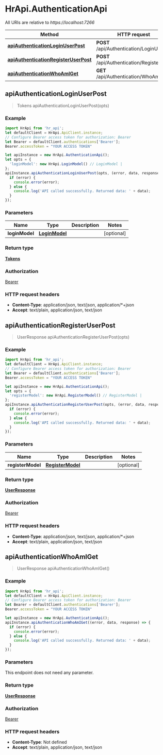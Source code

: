# HrApi.AuthenticationApi

All URIs are relative to *https://localhost:7266*

Method | HTTP request | Description
------------- | ------------- | -------------
[**apiAuthenticationLoginUserPost**](AuthenticationApi.md#apiAuthenticationLoginUserPost) | **POST** /api/Authentication/LoginUser | 
[**apiAuthenticationRegisterUserPost**](AuthenticationApi.md#apiAuthenticationRegisterUserPost) | **POST** /api/Authentication/RegisterUser | 
[**apiAuthenticationWhoAmIGet**](AuthenticationApi.md#apiAuthenticationWhoAmIGet) | **GET** /api/Authentication/WhoAmI | 



## apiAuthenticationLoginUserPost

> Tokens apiAuthenticationLoginUserPost(opts)



### Example

```javascript
import HrApi from 'hr_api';
let defaultClient = HrApi.ApiClient.instance;
// Configure Bearer access token for authorization: Bearer
let Bearer = defaultClient.authentications['Bearer'];
Bearer.accessToken = "YOUR ACCESS TOKEN"

let apiInstance = new HrApi.AuthenticationApi();
let opts = {
  'loginModel': new HrApi.LoginModel() // LoginModel | 
};
apiInstance.apiAuthenticationLoginUserPost(opts, (error, data, response) => {
  if (error) {
    console.error(error);
  } else {
    console.log('API called successfully. Returned data: ' + data);
  }
});
```

### Parameters


Name | Type | Description  | Notes
------------- | ------------- | ------------- | -------------
 **loginModel** | [**LoginModel**](LoginModel.md)|  | [optional] 

### Return type

[**Tokens**](Tokens.md)

### Authorization

[Bearer](../README.md#Bearer)

### HTTP request headers

- **Content-Type**: application/json, text/json, application/*+json
- **Accept**: text/plain, application/json, text/json


## apiAuthenticationRegisterUserPost

> UserResponse apiAuthenticationRegisterUserPost(opts)



### Example

```javascript
import HrApi from 'hr_api';
let defaultClient = HrApi.ApiClient.instance;
// Configure Bearer access token for authorization: Bearer
let Bearer = defaultClient.authentications['Bearer'];
Bearer.accessToken = "YOUR ACCESS TOKEN"

let apiInstance = new HrApi.AuthenticationApi();
let opts = {
  'registerModel': new HrApi.RegisterModel() // RegisterModel | 
};
apiInstance.apiAuthenticationRegisterUserPost(opts, (error, data, response) => {
  if (error) {
    console.error(error);
  } else {
    console.log('API called successfully. Returned data: ' + data);
  }
});
```

### Parameters


Name | Type | Description  | Notes
------------- | ------------- | ------------- | -------------
 **registerModel** | [**RegisterModel**](RegisterModel.md)|  | [optional] 

### Return type

[**UserResponse**](UserResponse.md)

### Authorization

[Bearer](../README.md#Bearer)

### HTTP request headers

- **Content-Type**: application/json, text/json, application/*+json
- **Accept**: text/plain, application/json, text/json


## apiAuthenticationWhoAmIGet

> UserResponse apiAuthenticationWhoAmIGet()



### Example

```javascript
import HrApi from 'hr_api';
let defaultClient = HrApi.ApiClient.instance;
// Configure Bearer access token for authorization: Bearer
let Bearer = defaultClient.authentications['Bearer'];
Bearer.accessToken = "YOUR ACCESS TOKEN"

let apiInstance = new HrApi.AuthenticationApi();
apiInstance.apiAuthenticationWhoAmIGet((error, data, response) => {
  if (error) {
    console.error(error);
  } else {
    console.log('API called successfully. Returned data: ' + data);
  }
});
```

### Parameters

This endpoint does not need any parameter.

### Return type

[**UserResponse**](UserResponse.md)

### Authorization

[Bearer](../README.md#Bearer)

### HTTP request headers

- **Content-Type**: Not defined
- **Accept**: text/plain, application/json, text/json


